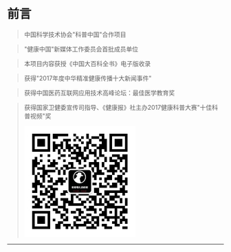 # 前言

> 中国科学技术协会"科普中国"合作项目

> "健康中国"新媒体工作委员会首批成员单位

> 本项目内容获授《中国大百科全书》电子版收录

> 获得"2017年度中华精准健康传播十大新闻事件"

> 获得中国医药互联网应用技术高峰论坛：最佳医学教育奖

> 获得国家卫健委宣传司指导、《健康报》社主办2017健康科普大赛"十佳科普视频"奖
>
> ![1685418695434](image/preface/1685418695434.png)

---
